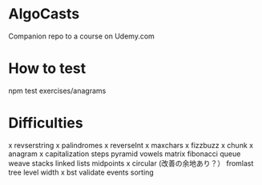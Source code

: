 # AlgoCasts

Companion repo to a course on Udemy.com

# How to test
npm test exercises/anagrams

# Difficulties
x revserstring
x palindromes
x reverseInt
x maxchars
x fizzbuzz
x chunk
x anagram
x capitalization
steps
pyramid
vowels
matrix
fibonacci
queue
weave
stacks
linked lists
midpoints
x circular (改善の余地あり？）
fromlast
tree
level width
x bst
validate
events
sorting